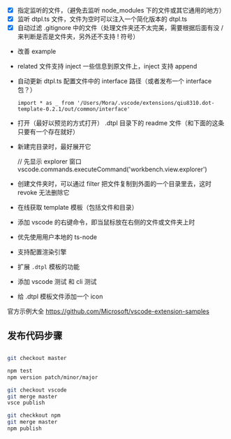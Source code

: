 * [x] 指定监听的文件，（避免去监听 node_modules 下的文件或其它通用的地方）
* [x] 监听 dtpl.ts 文件，文件为空时可以注入一个简化版本的 dtpl.ts
* [x] 自动过滤 .gitignore 中的文件（处理文件夹还不太完美，需要根据后面有没 / 来判断是否是文件夹，另外还不支持 ! 符号）

* 改善 example

* related 文件支持 inject 一些信息到原文件上，inject 支持 append

* 自动更新 dtpl.ts 配置文件中的 interface 路径（或者发布一个 interface 包？）

    ```
    import * as _ from '/Users/Mora/.vscode/extensions/qiu8310.dot-template-0.2.1/out/common/interface'
    ```


* 打开（最好以预览的方式打开） .dtpl 目录下的 readme 文件（和下面的这条只要有一个存在就好）
* 新建完目录时，最好展开它

    // 先显示 explorer 窗口
    vscode.commands.executeCommand('workbench.view.explorer')

* 创建文件夹时，可以通过 filter 把文件复制到外面的一个目录里去，这时 revoke 无法删除它
* 在线获取 template 模板（包括文件和目录）
* 添加 vscode 的右键命令，即当鼠标放在右侧的文件或文件夹上时
* 优先使用用户本地的 ts-node

* 支持配置渲染引擎
* 扩展 `.dtpl` 模板的功能
* 添加 vscode 测试 和 cli 测试
* 给 .dtpl 模板文件添加一个 icon


官方示例大全 https://github.com/Microsoft/vscode-extension-samples

## 发布代码步骤

```bash

git checkout master

npm test
npm version patch/minor/major

git checkout vscode
git merge master
vsce publish

git checkkout npm
git merge master
npm publish

```
